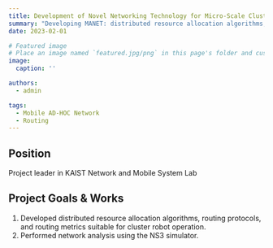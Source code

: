```yaml
---
title: Development of Novel Networking Technology for Micro-Scale Cluster Robots
summary: "Developing MANET: distributed resource allocation algorithms, routing protocols, and routing metrics suitable for cluster robot operation"
date: 2023-02-01

# Featured image
# Place an image named `featured.jpg/png` in this page's folder and customize its options here.
image:
  caption: ''

authors:
  - admin

tags:
  - Mobile AD-HOC Network
  - Routing
---
```


## Position

Project leader in KAIST Network and Mobile System Lab

## Project Goals & Works

1. Developed distributed resource allocation algorithms, routing protocols, and routing metrics suitable for cluster robot operation.
2. Performed network analysis using the NS3 simulator.
